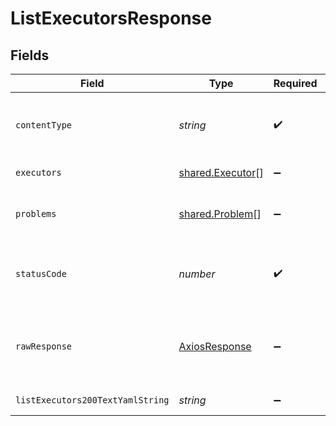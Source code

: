 # ListExecutorsResponse


## Fields

| Field                                                   | Type                                                    | Required                                                | Description                                             |
| ------------------------------------------------------- | ------------------------------------------------------- | ------------------------------------------------------- | ------------------------------------------------------- |
| `contentType`                                           | *string*                                                | :heavy_check_mark:                                      | HTTP response content type for this operation           |
| `executors`                                             | [shared.Executor](../../models/shared/executor.md)[]    | :heavy_minus_sign:                                      | successful operation                                    |
| `problems`                                              | [shared.Problem](../../models/shared/problem.md)[]      | :heavy_minus_sign:                                      | problem with input for CRD generation                   |
| `statusCode`                                            | *number*                                                | :heavy_check_mark:                                      | HTTP response status code for this operation            |
| `rawResponse`                                           | [AxiosResponse](https://axios-http.com/docs/res_schema) | :heavy_minus_sign:                                      | Raw HTTP response; suitable for custom response parsing |
| `listExecutors200TextYamlString`                        | *string*                                                | :heavy_minus_sign:                                      | successful operation                                    |